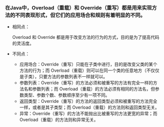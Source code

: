 ### 在Java中，Overload（重载）和 Override（重写）都是用来实现方法的不同表现形式，但它们的应用场合和规则有着明显的不同。
- 相同点：

    Overload 和 Override 都是用于改变方法的行为的方式，目的是为了提高代码的灵活度。

- 不同点：
  - 应用场合：Override（重写）只能在子类中进行，目的是改变父类的某个方法的行为；而 Overload（重载）则可以在同一个类的任意地方（不仅仅是子类），只要方法的参数列表不一样就可以。
  - 参数列表：Override（重写）的方法必须和被重写的方法有完全一样的方法名和参数列表；而 Overload（重载）的方法必须有相同的方法名，但参数类型、参数个数、参数顺序至少有一项不同。
  - 返回类型：Override（重写）的方法的返回类型必须和被重写的方法完全一样，或者是其子类型；而 Overload（重载）的方法则和返回类型无关。
  - 异常：Override（重写）的方法不能抛出比被重写的方法更宽的异常；而 Overload（重载）的方法则和异常无关。